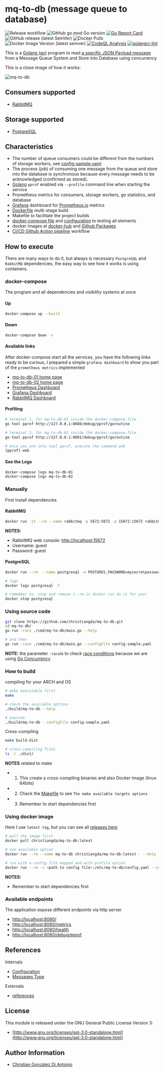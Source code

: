 # mq-to-db (message queue to database)

![Release workflow](https://github.com/christiangda/mq-to-db/workflows/Release%20workflow/badge.svg)
![GitHub go.mod Go version](https://img.shields.io/github/go-mod/go-version/christiangda/mq-to-db?style=plastic)
[![Go Report Card](https://goreportcard.com/badge/github.com/christiangda/mq-to-db)](https://goreportcard.com/report/github.com/christiangda/mq-to-db)
![GitHub release (latest SemVer)](https://img.shields.io/github/v/release/christiangda/mq-to-db?label=github%20release&style=plastic)
![Docker Pulls](https://img.shields.io/docker/pulls/christiangda/mq-to-db?label=docker%20hub%20pulls&style=plastic)
![Docker Image Version (latest semver)](https://img.shields.io/docker/v/christiangda/mq-to-db?label=docker%20hub%20tag&style=plastic)
[![CodeQL Analysis](https://github.com/christiangda/mq-to-db/actions/workflows/codeql-analysis.yml/badge.svg)](https://github.com/christiangda/mq-to-db/actions/workflows/codeql-analysis.yml)
[![golangci-lint](https://github.com/christiangda/mq-to-db/actions/workflows/golangci-lint.yml/badge.svg)](https://github.com/christiangda/mq-to-db/actions/workflows/golangci-lint.yml)

This is a [Golang (go)](https://golang.org/) program to read [a specific JSON Payload message](docs/messages.md) from a Message Queue System and Store into Database using concurrency

This is a close image of how it works:

![mq-to-db](images/nxconsumers-mxworkers.jpg)

## Consumers supported

* [RabbitMQ](https://www.rabbitmq.com/)

## Storage supported

* [PostgreSQL](https://www.postgresql.org/)

## Characteristics

* The number of queue consumers could be different from the numbers of storage workers, see [config-sample.yaml](https://github.com/christiangda/mq-to-db/blob/main/config-sample.yaml)
* The process (job) of consuming one message from the queue and store into the database is synchronous because every message needs to be acknowledged (confirmed as stored).
* [Golang](https://golang.org/pkg/net/http/pprof/) `pprof` enabled via `--profile` command line when starting the service
* Prometheus metrics for consumers, storage workers, go statistics, and database
* [Grafana](https://grafana.com/) dashboard for [Prometheus.io](https://prometheus.io/) metrics
* [Dockerfile](Dockerfile) multi-stage build
* Makefile to facilitate the project builds
* [docker-compose file](https://github.com/christiangda/mq-to-db/blob/main/docker-compose.yaml) and [configuration](https://github.com/christiangda/mq-to-db/tree/main/docker-compose) to testing all elements
* docker images at [docker-hub](https://hub.docker.com/repository/docker/christiangda/mq-to-db) and [Github Packages](https://github.com/christiangda/mq-to-db/packages)
* [CI/CD Github Action pipeline](https://github.com/christiangda/mq-to-db/actions) workflow

## How to execute

There are many ways to do it, but always is necessary `PostgreSQL` and `RabbitMQ` dependencies, the easy way to see how it works is using containers.

### docker-compose

The program and all dependencies and visibility systems at once

#### Up

```bash
docker-compose up --build
```

#### Down

```bash
docker-compose down -v
```

#### Available links

After docker-compose start all the services, you have the following links ready to be curious, I prepared a simple `grafana dashboard` to show you part of the `prometheus metrics` implemented

* [mq-to-db-01 home page](http://localhost:8080/)
* [mq-to-db-02 home page](http://localhost:8081/)
* [Prometheus Dashboard](http://localhost:9090/)
* [Grafana Dashboard](http://localhost:3000/)
* [RabbitMQ Dashboard](http://localhost:15672/)

#### Profiling

```bash
# terminal 1, for mq-to-db-01 inside the docker-compose-file
go tool pprof http://127.0.0.1:8080/debug/pprof/goroutine

# terminal 2, for mq-to-db-02 inside the docker-compose-file
go tool pprof http://127.0.0.1:8081/debug/pprof/goroutine

# once you are into tool pprof, execute the command web
(pprof) web
```

#### See the Logs

```bash
docker-compose logs mq-to-db-01
docker-compose logs mq-to-db-02
```

### Manually

First install dependencies

#### RabbitMQ

```bash
docker run -it --rm --name rabbitmq -p 5672:5672 -p 15672:15672 rabbitmq:3-management
```

__NOTES:__

* RabbitMQ web console: [http://localhost:15672](http://localhost:15672)
* Username: guest
* Password: guest

#### PostgreSQL

```bash
docker run --rm  --name postgresql -e POSTGRES_PASSWORD=mysecretpassword -p 5432:5432 -d postgres

# logs
docker logs postgresql -f

# remember to  stop and remove (--rm in docker run do it for you)
docker stop postgresql
```

### Using source code

```bash
git clone https://github.com/christiangda/mq-to-db.git
cd mq-to-db/
go run -race ./cmd/mq-to-db/main.go --help

# and then
go run -race ./cmd/mq-to-db/main.go --configFile config-sample.yaml
```

__NOTE:__ the parameter `-race`is to check [race conditions](https://blog.golang.org/race-detector) because we are using [Go Concurrency](https://blog.golang.org/pipelines)

### How to build

compiling for your ARCH and OS

```bash
# make executable first
make

# check the available options
./build/mq-to-db --help

# execute
./build/mq-to-db --configFile config-sample.yaml
```

Cross-compiling

```bash
make build-dist

# cross-compiling files
ls -l ./dist/
```

__NOTES__ related to make

* 1. This create a cross-compiling binaries and also Docker Image (linux 64bits)
* 2. Check the [Makefile](Makefile) to see `The make available targets options`
* 3. Remember to start dependencies first

### Using docker image

Here I use `latest tag`, but you can see all [releases here](https://hub.docker.com/repository/docker/christiangda/mq-to-db/tags?page=1)

```bash
# pull the image first
docker pull christiangda/mq-to-db:latest

# see available option
docker run --rm --name mq-to-db christiangda/mq-to-db:latest - --help

# run with a config file mapped and with profile option
docker run --rm -v <path to config file>:/etc/mq-to-db/config.yaml --name mq-to-db christiangda/mq-to-db:latest - --profile
```

__NOTES:__

* Remember to start dependencies first

### Available endpoints

The application expose different endpoints via http server

* [http://localhost:8080/](http://localhost:8080/)
* [http://localhost:8080/metrics](http://localhost:8080/metrics)
* [http://localhost:8080/health](http://localhost:8080/health)
* [http://localhost:8080/debug/pprof](http://localhost:8080/debug/pprof)

## References

Internals

* [Configuration](docs/config.md)
* [Messages Type](docs/messages.md)

Externals

* [references](docs/references.md)

## License

This module is released under the GNU General Public License Version 3:

* [http://www.gnu.org/licenses/gpl-3.0-standalone.html](http://www.gnu.org/licenses/gpl-3.0-standalone.html)

## Author Information

* [Christian González Di Antonio](https://github.com/christiangda)
